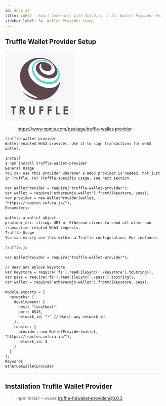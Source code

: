 ```yaml
---
id: doc2.54
title: LAB#2 - Smart Contracts with Solidity  / 54. Wallet Provider Setup
sidebar_label: 54. Wallet Provider Setup
---
```


## Truffle Wallet Provider Setup


![alt text](.\assets\Imagem54_1.png)

> https://www.npmjs.com/package/truffle-wallet-provider


~~~
truffle-wallet-provider
Wallet-enabled Web3 provider. Use it to sign transactions for web3 wallet.

Install
$ npm install truffle-wallet-provider
General Usage
You can use this provider wherever a Web3 provider is needed, not just in Truffle. For Truffle-specific usage, see next section.

var WalletProvider = require("truffle-wallet-provider");
var wallet = require('ethereumjs-wallet').fromV3(keystore, pass);
var provider = new WalletProvider(wallet, "https://ropsten.infura.io/"),
Parameters:

wallet: a wallet object.
provider_uri: string. URI of Ethereum client to send all other non-transaction-related Web3 requests.
Truffle Usage
You can easily use this within a Truffle configuration. For instance:

truffle.js

var WalletProvider = require("truffle-wallet-provider");
 
// Read and unlock keystore
var keystore = require('fs').readFileSync('./keystore').toString();
var pass = require('fs').readFileSync('./pass').toString();
var wallet = require('ethereumjs-wallet').fromV3(keystore, pass);
 
module.exports = {
  networks: {
    development: {
      host: "localhost",
      port: 8545,
      network_id: "*" // Match any network id
    },
    ropsten: {
      provider: new WalletProvider(wallet, "https://ropsten.infura.io/"),
      network_id: 3
    }
  }
};
Keywords
etheruemwalletprovider

~~~

---

## Installation Truflle Wallet Provider

> npm install --svave truffle-hdwallet-provider@0.0.3